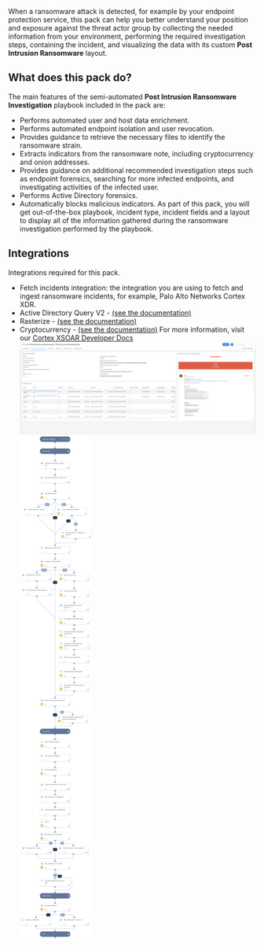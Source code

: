When a ransomware attack is detected, for example by your endpoint protection service, this pack can help you better understand your position and exposure against the threat actor group by collecting the needed information from your environment, performing the required investigation steps, containing the incident, and visualizing the data with its custom **Post Intrusion Ransomware** layout.
## What does this pack do?
The main features of the semi-automated **Post Intrusion Ransomware Investigation** playbook included in the pack are:
- Performs automated user and host data enrichment.
- Performs automated endpoint isolation and user revocation.
- Provides guidance to retrieve the necessary files to identify the ransomware strain.
- Extracts indicators from the ransomware note, including cryptocurrency and onion addresses.
- Provides guidance on additional recommended investigation steps such as endpoint forensics, searching for more infected endpoints, and investigating activities of the infected user.
- Performs Active Directory forensics. 
- Automatically blocks malicious indicators.
As part of this pack, you will get out-of-the-box playbook, incident type, incident fields and a layout to display all of the information gathered during the ransomware investigation performed by the playbook.  
## Integrations
Integrations required for this pack.
- Fetch incidents integration: the integration you are using to fetch and ingest ransomware incidents, for example, Palo Alto Networks Cortex XDR.
- Active Directory Query V2 - [(see the documentation)](https://xsoar.pan.dev/docs/reference/integrations/active-directory-query-v2)
- Rasterize - [(see the documentation)](https://xsoar.pan.dev/docs/reference/integrations/rasterize)
- Cryptocurrency - [(see the documentation)](https://xsoar.pan.dev/docs/reference/integrations/cryptocurrency)
For more information, visit our [Cortex XSOAR Developer Docs](hhttps://xsoar.pan.dev/docs/reference/articles/ransomware)
![Layout Image](https://raw.githubusercontent.com/demisto/content/91d780c75620c8138c3b044417b4b7f8789f802b/Packs/Ransomware/doc_files/Post_Intrusion_Ransomware_Investigation_Layout.png)
![Playbook Image](https://raw.githubusercontent.com/demisto/content/46d29932562518dcbb7be50ef75d5af45a82beb9/Packs/Ransomware/doc_files/Post_Intrusion_Ransomware_Investigation.png)




